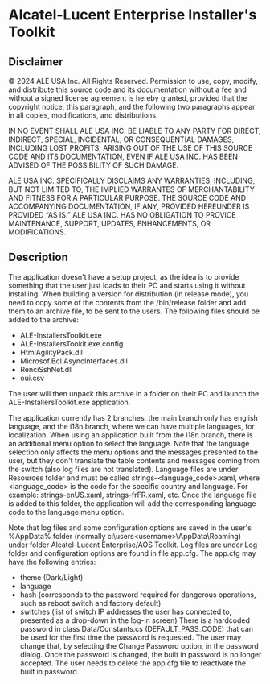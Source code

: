 # Alcatel-Lucent Enterprise Installer's Toolkit

## Disclaimer
© 2024 ALE USA Inc. All Rights Reserved. Permission to use, copy, modify, and distribute this source code and its documentation without a fee and without a signed license agreement is hereby granted, provided that the copyright notice, this paragraph, and the following two paragraphs appear in all copies, modifications, and distributions.
 
IN NO EVENT SHALL ALE USA INC. BE LIABLE TO ANY PARTY FOR DIRECT, INDIRECT, SPECIAL, INCIDENTAL, OR CONSEQUENTIAL DAMAGES, INCLUDING LOST PROFITS, ARISING OUT OF THE USE OF THIS SOURCE CODE AND ITS DOCUMENTATION, EVEN IF ALE USA INC. HAS BEEN ADVISED OF THE POSSIBILITY OF SUCH DAMAGE.
 
ALE USA INC. SPECIFICALLY DISCLAIMS ANY WARRANTIES, INCLUDING, BUT NOT LIMITED TO, THE IMPLIED WARRANTES OF MERCHANTABILITY AND FITNESS FOR A PARTICULAR PURPOSE. THE SOURCE CODE AND ACCOMPANYING DOCUMENTATION, IF ANY, PROVIDED HEREUNDER IS PROVIDED “AS IS.” ALE USA INC. HAS NO OBLIGATION TO PROVICE MAINTENANCE, SUPPORT, UPDATES, ENHANCEMENTS, OR MODIFICATIONS.

## Description
The application doesn't have a setup project, as the idea is to provide something that the user just loads to their PC and starts using it without installing.
When building a version for distribution (in release mode), you need to copy some of the contents from the /bin/release folder and add them to an archive file,
to be sent to the users. The following files should be added to the archive:
- ALE-InstallersToolkit.exe
- ALE-InstallersTookit.exe.config
- HtmlAgilityPack.dll
- Microsof.Bcl.AsyncInterfaces.dll
- RenciSshNet.dll
- oui.csv

The user will then unpack this archive in a folder on their PC and launch the ALE-InstallersToolkit.exe application.

The application currently has 2 branches, the main branch only has english language, and the i18n branch, where we can have multiple languages, for localization. 
When using an application built from the i18n branch, there is an additional menu option to select the language. Note that the language selection only affects the menu options 
and the messages presented to the user, but they don't translate the table contents and messages coming from the switch (also log files are not translated).
Language files are under Resources folder and must be called strings-<language_code>.xaml, where <language_code> is the code for the specific country and language.
For example: strings-enUS.xaml, strings-frFR.xaml, etc. Once the language file is added to this folder, the application will add the corresponding language code to 
the language menu option.

Note that log files and some configuration options are saved in the user's %AppData% folder (normally c:\users\<username>\AppData\Roaming) under folder
Alcatel-Lucent Enterprise/AOS Toolkit.
Log files are under Log folder and configuration options are found in file app.cfg.
The app.cfg may have the following entries:
- theme (Dark/Light)
- language
- hash (corresponds to the password required for dangerous operations, such as reboot switch and factory default)
- switches (list of switch IP addresses the user has connected to, presented as a drop-down in the log-in screen)
There is a hardcoded password in class Data/Constants.cs (DEFAULT_PASS_CODE) that can be used for the first time the password is requested.
The user may change that, by selecting the Change Password option, in the password dialog. Once the password is changed, the built in
password is no longer accepted. The user needs to delete the app.cfg file to reactivate the built in password.




